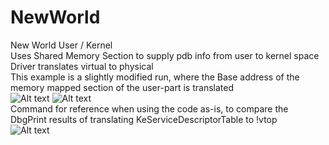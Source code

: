 # NewWorld
New World User / Kernel </br>
Uses Shared Memory Section to supply pdb info from user to kernel space </br>
Driver translates virtual to physical </br>
This example is a slightly modified run, where the Base address of the memory mapped section of the user-part is translated </br>
![Alt text](UserPic.png)
![Alt text](WinDbgPic.png)
</br>Command for reference when using the code as-is, to compare the DbgPrint results of translating KeServiceDescriptorTable to !vtop </br>
![Alt text](vtop.png)
